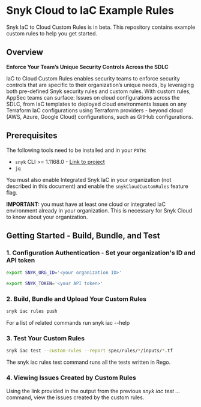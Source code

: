 # Snyk Cloud to IaC Example Rules
Snyk IaC to Cloud Custom Rules is in beta. This repository contains example custom rules to help you get started.

## Overview

**Enforce Your Team’s Unique Security Controls Across the SDLC**

IaC to Cloud Custom Rules enables security teams to enforce security controls that are specific to their organization’s unique needs, by leveraging both pre-defined Snyk security rules and custom rules. With custom rules, AppSec teams can surface:
Issues on cloud configurations across the SDLC, from IaC templates to deployed cloud environments
Issues on any Terraform IaC configurations using Terraform providers - beyond cloud (AWS, Azure, Google Cloud) configurations, such as GitHub configurations.

## Prerequisites

The following tools need to be installed and in your `PATH`:

* `snyk` CLI >= 1.1168.0 - [Link to project](https://github.com/snyk/cli)
* `jq`

You must also enable Integrated Snyk IaC in your organization (not described in
this document) and enable the `snykCloudCustomRules` feature flag.

**IMPORTANT:** you must have at least one cloud or integrated IaC environment
already in your organization. This is necessary for Snyk Cloud to know about
your organization.

## Getting Started - Build, Bundle, and Test

### 1. Configuration Authentication - Set your organization's ID and API token
```sh
export SNYK_ORG_ID='<your organization ID>'
```
```sh
export SNYK_TOKEN='<your API token>'
```
### 2. Build, Bundle and Upload Your Custom Rules
```sh
snyk iac rules push
```
For a list of related commands run snyk iac --help

### 3. Test Your Custom Rules
```sh
snyk iac test --custom-rules --report spec/rules/*/inputs/*.tf
```
The snyk iac rules test command runs all the tests written in Rego.

### 4. Viewing Issues Created by Custom Rules
Using the link provided in the output from the previous _snyk iac test ..._ command, view the issues created by the custom rules.
